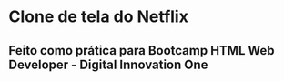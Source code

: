 # Clone de tela do Netflix

## Feito como prática para Bootcamp HTML Web Developer - Digital Innovation One

